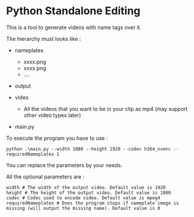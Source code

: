 # Python Standalone Editing

This is a tool to generate videos with name tags over it.

The hierarchy must looks like :	

- nameplates
  - xxxx.png
  - xxxx.png
  - ....
- output
- video
  - All the videos that you want to be in your clip as mp4 (may support other video types later)

- main.py

To execute the program you have to use :

```
python .\main.py --width 1080 --height 1920 --codec h264_nvenc --requiredNameplates 1
```

You can replace the parameters by your needs.

All the optional parameters are :

```
width # The width of the output video. Default value is 1920
height # The height of the output video. Default value is 1080
codec # Codec used to encode video. Default value is mpeg4
requiredNameplates # Does the program stops if nameplate image is missing (will output the missing name). Default value is 0
```

